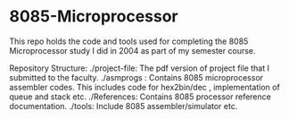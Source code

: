 # 8085-Microprocessor
This repo holds the code and tools used for completing the 8085 Microprocessor study I did in 2004 as part of my semester course.

Repository Structure:
./project-file: The pdf version of project file that I submitted to the faculty.
./asmprogs  : Contains 8085 microprocessor assembler codes. This includes code for hex2bin/dec , implementation of queue and stack etc.
./References: Contains 8085 processor reference documentation.
./tools: Include 8085 assembler/simulator etc.



